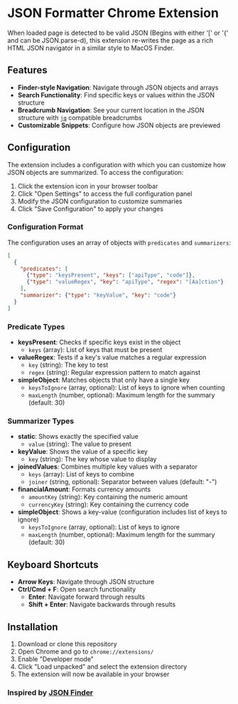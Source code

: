 # JSON Formatter Chrome Extension

When loaded page is detected to be valid JSON (Begins with either '[' or '{' and can be JSON.parse-d), this extension re-writes the page as a rich HTML JSON navigator in a similar style to MacOS Finder.

## Features

- **Finder-style Navigation**: Navigate through JSON objects and arrays
- **Search Functionality**: Find specific keys or values within the JSON structure
- **Breadcrumb Navigation**: See your current location in the JSON structure with [`jq`](https://jqlang.org/) compatible breadcrumbs
- **Customizable Snippets**: Configure how JSON objects are previewed

## Configuration

The extension includes a configuration with which you can customize how JSON objects are summarized. To access the configuration:

1. Click the extension icon in your browser toolbar
2. Click "Open Settings" to access the full configuration panel
3. Modify the JSON configuration to customize summaries
4. Click "Save Configuration" to apply your changes

### Configuration Format

The configuration uses an array of objects with `predicates` and `summarizers`:

```json
[
  {
    "predicates": [
      {"type": "keysPresent", "keys": ["apiType", "code"]},
      {"type": "valueRegex", "key": "apiType", "regex": "[Aa]ction"}
    ],
    "summarizer": {"type": "keyValue", "key": "code"}
  }
]
```

### Predicate Types

- **keysPresent**: Checks if specific keys exist in the object
  - `keys` (array): List of keys that must be present
- **valueRegex**: Tests if a key's value matches a regular expression
  - `key` (string): The key to test
  - `regex` (string): Regular expression pattern to match against
- **simpleObject**: Matches objects that only have a single key
  - `keysToIgnore` (array, optional): List of keys to ignore when counting
  - `maxLength` (number, optional): Maximum length for the summary (default: 30)

### Summarizer Types

- **static**: Shows exactly the specified value
  - `value` (string): The value to present
- **keyValue**: Shows the value of a specific key
  - `key` (string): The key whose value to display
- **joinedValues**: Combines multiple key values with a separator
  - `keys` (array): List of keys to combine
  - `joiner` (string, optional): Separator between values (default: "-")
- **financialAmount**: Formats currency amounts
  - `amountKey` (string): Key containing the numeric amount
  - `currencyKey` (string): Key containing the currency code
- **simpleObject**: Shows a key-value (configuration includes list of keys to ignore)
  - `keysToIgnore` (array, optional): List of keys to ignore
  - `maxLength` (number, optional): Maximum length for the summary (default: 30)

## Keyboard Shortcuts

- **Arrow Keys**: Navigate through JSON structure
- **Ctrl/Cmd + F**: Open search functionality
  - **Enter**: Navigate forward through results
  - **Shift + Enter**: Navigate backwards through results

## Installation

1. Download or clone this repository
2. Open Chrome and go to `chrome://extensions/`
3. Enable "Developer mode"
4. Click "Load unpacked" and select the extension directory
5. The extension will now be available in your browser

### Inspired by [JSON Finder](https://github.com/rapee/jsonfinder)